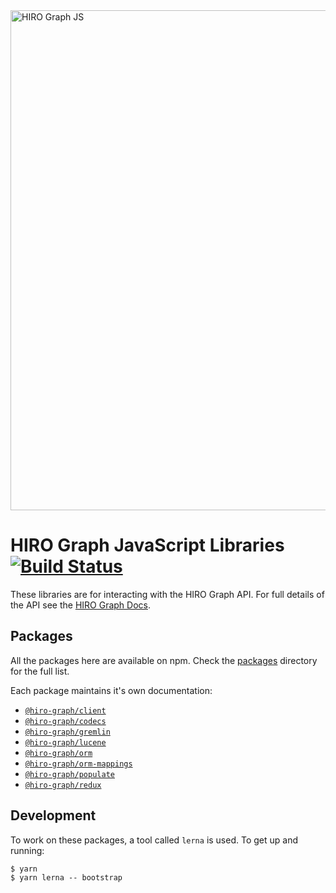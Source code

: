 <img src="https://github.com/arago/hiro-graph-js/blob/master/logo.png" alt="HIRO Graph JS" width="800px" />

# HIRO Graph JavaScript Libraries [![Build Status](https://travis-ci.org/arago/hiro-graph-js.svg?branch=master)](https://travis-ci.org/arago/hiro-graph-js)

These libraries are for interacting with the HIRO Graph API. For full details of the API see the [HIRO Graph Docs](https://docs.hiro.arago.co/hiro/current/developer/hiro-graph-api/).

## Packages

All the packages here are available on npm. Check the [packages](packages/) directory for the full list.

Each package maintains it's own documentation:

-   [`@hiro-graph/client`](/packages/hiro-graph-client/)
-   [`@hiro-graph/codecs`](/packages/hiro-graph-codecs/)
-   [`@hiro-graph/gremlin`](/packages/hiro-graph-gremlin/)
-   [`@hiro-graph/lucene`](/packages/hiro-graph-lucene/)
-   [`@hiro-graph/orm`](/packages/hiro-graph-orm/)
-   [`@hiro-graph/orm-mappings`](/packages/hiro-graph-orm-mappings/)
-   [`@hiro-graph/populate`](/packages/hiro-graph-populate/)
-   [`@hiro-graph/redux`](/packages/hiro-graph-redux/)

## Development

To work on these packages, a tool called `lerna` is used. To get up and running:

```
$ yarn
$ yarn lerna -- bootstrap
```
